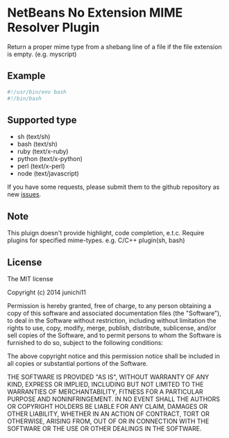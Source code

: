 # NetBeans No Extension MIME Resolver Plugin

Return a proper mime type from a shebang line of a file if the file extension is empty. (e.g. myscript)

## Example

```sh
#!/usr/bin/env bash
#!/bin/bash
```

## Supported type

- sh (text/sh)
- bash (text/sh)
- ruby (text/x-ruby)
- python (text/x-python)
- perl (text/x-perl)
- node (text/javascript)

If you have some requests, please submit them to the github repository as new [issues](https://github.com/junichi11/netbeans-noext-mime-resolver/issues).

## Note

This pluign doesn't provide highlight, code completion, e.t.c.
Require plugins for specified mime-types. e.g. C/C++ plugin(sh, bash)

## License

The MIT license

Copyright (c) 2014 junichi11

Permission is hereby granted, free of charge, to any person obtaining a copy of this software and associated documentation files (the "Software"), to deal in the Software without restriction, including without limitation the rights to use, copy, modify, merge, publish, distribute, sublicense, and/or sell copies of the Software, and to permit persons to whom the Software is furnished to do so, subject to the following conditions:

The above copyright notice and this permission notice shall be included in all copies or substantial portions of the Software.

THE SOFTWARE IS PROVIDED "AS IS", WITHOUT WARRANTY OF ANY KIND, EXPRESS OR IMPLIED, INCLUDING BUT NOT LIMITED TO THE WARRANTIES OF MERCHANTABILITY, FITNESS FOR A PARTICULAR PURPOSE AND NONINFRINGEMENT. IN NO EVENT SHALL THE AUTHORS OR COPYRIGHT HOLDERS BE LIABLE FOR ANY CLAIM, DAMAGES OR OTHER LIABILITY, WHETHER IN AN ACTION OF CONTRACT, TORT OR OTHERWISE, ARISING FROM, OUT OF OR IN CONNECTION WITH THE SOFTWARE OR THE USE OR OTHER DEALINGS IN THE SOFTWARE.